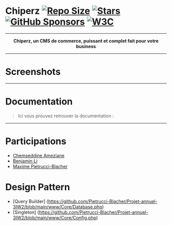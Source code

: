 # Chiperz [![Repo Size](https://img.shields.io/github/repo-size/Pietrucci-Blacher/Projet-annuel-3IW2)](https://github.com/Pietrucci-Blacher/Projet-annuel-3IW2/actions) [![Stars](https://img.shields.io/github/stars/Pietrucci-Blacher/Projet-annuel-3IW2?style=flat)](https://github.com/Pietrucci-Blacher/Botly)  [![GitHub Sponsors](https://img.shields.io/github/sponsors/Pietrucci-Blacher)](https://github.com/Pietrucci-Blacher/Botly)  [![W3C](https://img.shields.io/w3c-validation/html)](https://github.com/Pietrucci-Blacher/Botly)

---
[comment]: <> (Here put the project logo)
<div align="center">
    <p align="center"><b>Chiperz, un CMS de commerce, puissant et complet fait pour votre business</b></p>
</div>

---
# Screenshots

[comment]: <> (Add screenshots of the project)

---

# Documentation

> Ici vous prouvez retrouver la documentation : 

---
# Participations

- [Chemseddine Ameziane](https://github.com/chems917)
- [Benjamin Li](https://github.com/benjaminli7)
- [Maxime Pietrucci-Blacher](https://github.com/Pietrucci-Blacher)

# Design Pattern 
- [Query Builder] (https://github.com/Pietrucci-Blacher/Projet-annuel-3IW2/blob/main/www/Core/Database.php)
- [Singleton] (https://github.com/Pietrucci-Blacher/Projet-annuel-3IW2/blob/main/www/Core/Config.php)
